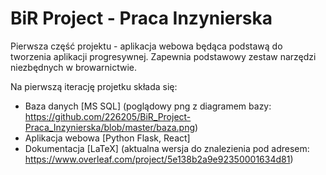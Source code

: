 # BiR Project - Praca Inzynierska
Pierwsza część projektu - aplikacja webowa będąca podstawą do tworzenia aplikacji progresywnej. Zapewnia podstawowy zestaw narzędzi niezbędnych w browarnictwie.

Na pierwszą iterację projetku składa się:
  - Baza danych [MS SQL]
    (poglądowy png z diagramem bazy: https://github.com/226205/BiR_Project-Praca_Inzynierska/blob/master/baza.png)
  - Aplikacja webowa [Python Flask, React]
  - Dokumentacja [LaTeX] 
    (aktualna wersja do znalezienia pod adresem: https://www.overleaf.com/project/5e138b2a9e92350001634d81)
